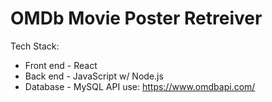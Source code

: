 # OMDb Movie Poster Retreiver
Tech Stack:
- Front end - React
- Back end - JavaScript w/ Node.js
- Database - MySQL
API use: https://www.omdbapi.com/
